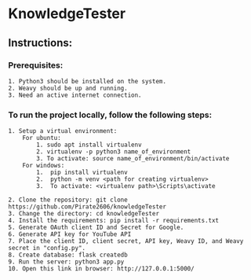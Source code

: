 # KnowledgeTester

## Instructions:

### Prerequisites:
    1. Python3 should be installed on the system.
    2. Weavy should be up and running.
    3. Need an active internet connection.

### To run the project locally, follow the following steps:
    1. Setup a virtual environment:
        For ubuntu:
            1. sudo apt install virtualenv
            2. virtualenv -p python3 name_of_environment
            3. To activate: source name_of_environment/bin/activate
        For windows:
            1.	pip install virtualenv
            2.	python -m venv <path for creating virtualenv>
            3.	To activate: <virtualenv path>\Scripts\activate

    2. Clone the repository: git clone https://github.com/Pirate2606/knowledgeTester
    3. Change the directory: cd knowledgeTester
    4. Install the requirements: pip install -r requirements.txt
    5. Generate OAuth client ID and Secret for Google.
    6. Generate API key for YouTube API
    7. Place the client ID, client secret, API key, Weavy ID, and Weavy secret in "config.py".
    8. Create database: flask createdb
    9. Run the server: python3 app.py
    10. Open this link in browser: http://127.0.0.1:5000/